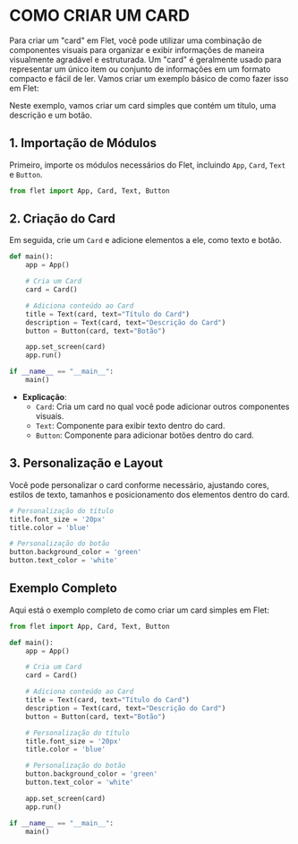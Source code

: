 # COMO CRIAR UM CARD 
Para criar um "card" em Flet, você pode utilizar uma combinação de componentes visuais para organizar e exibir informações de maneira visualmente agradável e estruturada. Um "card" é geralmente usado para representar um único item ou conjunto de informações em um formato compacto e fácil de ler. Vamos criar um exemplo básico de como fazer isso em Flet:

Neste exemplo, vamos criar um card simples que contém um título, uma descrição e um botão.

## 1. Importação de Módulos
Primeiro, importe os módulos necessários do Flet, incluindo `App`, `Card`, `Text` e `Button`.

```python
from flet import App, Card, Text, Button
```

## 2. Criação do Card
Em seguida, crie um `Card` e adicione elementos a ele, como texto e botão.

```python
def main():
    app = App()

    # Cria um Card
    card = Card()

    # Adiciona conteúdo ao Card
    title = Text(card, text="Título do Card")
    description = Text(card, text="Descrição do Card")
    button = Button(card, text="Botão")

    app.set_screen(card)
    app.run()

if __name__ == "__main__":
    main()
```

- **Explicação**:
  - `Card`: Cria um card no qual você pode adicionar outros componentes visuais.
  - `Text`: Componente para exibir texto dentro do card.
  - `Button`: Componente para adicionar botões dentro do card.

## 3. Personalização e Layout
Você pode personalizar o card conforme necessário, ajustando cores, estilos de texto, tamanhos e posicionamento dos elementos dentro do card.

```python
# Personalização do título
title.font_size = '20px'
title.color = 'blue'

# Personalização do botão
button.background_color = 'green'
button.text_color = 'white'
```

## Exemplo Completo
Aqui está o exemplo completo de como criar um card simples em Flet:

```python
from flet import App, Card, Text, Button

def main():
    app = App()

    # Cria um Card
    card = Card()

    # Adiciona conteúdo ao Card
    title = Text(card, text="Título do Card")
    description = Text(card, text="Descrição do Card")
    button = Button(card, text="Botão")

    # Personalização do título
    title.font_size = '20px'
    title.color = 'blue'

    # Personalização do botão
    button.background_color = 'green'
    button.text_color = 'white'

    app.set_screen(card)
    app.run()

if __name__ == "__main__":
    main()
```

